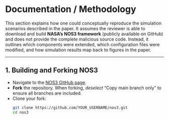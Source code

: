 # Documentation / Methodology

This section explains how one could conceptually reproduce the simulation scenarios described in the paper. It assumes the reviewer is able to download and build **NASA’s NOS3 framework** (publicly available on GitHub) and does not provide the complete malicious source code. Instead, it outlines which components were extended, which configuration files were modified, and how simulation results map back to figures in the paper.

---

## 1. Building and Forking NOS3

- Navigate to the [NOS3 GitHub page](https://github.com/nasa/nos3).
- **Fork** the repository. When forking, *deselect* “Copy main branch only” to ensure all branches are included.
- Clone your fork:
  ```bash
  git clone https://github.com/YOUR_USERNAME/nos3.git
  cd nos3
